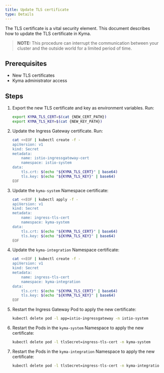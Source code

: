 ```yaml
---
title: Update TLS certificate
type: Details
---
```


The TLS certificate is a vital security element. This document describes how to update the TLS certificate in Kyma.

>**NOTE:** This procedure can interrupt the communication between your cluster and the outside world for a limited 
period of time.

## Prerequisites
 * New TLS certificates
 * Kyma administrator access 

## Steps

1. Export the new TLS certificate and key as environment variables. Run:

    ```bash
    export KYMA_TLS_CERT=$(cat {NEW_CERT_PATH})
    export KYMA_TLS_KEY=$(cat {NEW_KEY_PATH})
    ```

2. Update the Ingress Gateway certificate. Run:

    ```bash
    cat <<EOF | kubectl create -f -
    apiVersion: v1
    kind: Secret
    metadata:
        name: istio-ingressgateway-cert
        namespace: istio-system
    data:
        tls.crt: $(echo "${KYMA_TLS_CERT}" | base64)
        tls.key: $(echo "${KYMA_TLS_KEY}" | base64)
    EOF
    ```
 
3. Update the `kyma-system` Namespace certificate:

    ```bash
    cat <<EOF | kubectl apply -f -
    apiVersion: v1
    kind: Secret
    metadata:
        name: ingress-tls-cert
        namespace: kyma-system
    data:
        tls.crt: $(echo "${KYMA_TLS_CERT}" | base64)
        tls.key: $(echo "${KYMA_TLS_KEY}" | base64)
    EOF
    ```
    
4. Update the `kyma-integration` Namespace certificate:

    ```bash
    cat <<EOF | kubectl create -f -
    apiVersion: v1
    kind: Secret
    metadata:
        name: ingress-tls-cert
        namespace: kyma-integration
    data:
        tls.crt: $(echo "${KYMA_TLS_CERT}" | base64)
        tls.key: $(echo "${KYMA_TLS_KEY}" | base64)
    EOF
    ```

5. Restart the Ingress Gateway Pod to apply the new certificate:

    ```bash
    kubectl delete pod -l app=istio-ingressgateway -n istio-system
    ```
    
6. Restart the Pods in the `kyma-system` Namespace to apply the new certificate:

    ```bash
    kubectl delete pod -l tlsSecret=ingress-tls-cert -n kyma-system
    ```
    
7. Restart the Pods in the `kyma-integration` Namespace to apply the new certificate:

    ```bash
    kubectl delete pod -l tlsSecret=ingress-tls-cert -n kyma-integration
    ```